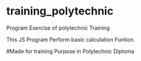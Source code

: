 # training_polytechnic
Program Exercise of polytechnic Training

This JS Program Perform basic calculation Funtion.

#Made for training Purpose in Polytechnic Diploma
